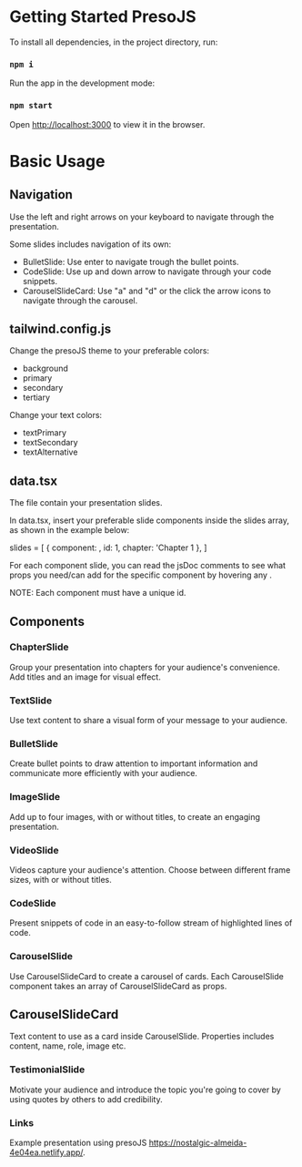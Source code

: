 # Getting Started PresoJS

To install all dependencies, in the project directory, run:

### `npm i`

Run the app in the development mode:

### `npm start`

Open [http://localhost:3000](http://localhost:3000) to view it in the browser.

# Basic Usage

## Navigation

Use the left and right arrows on your keyboard to navigate through the presentation.

Some slides includes navigation of its own:
- BulletSlide: Use enter to navigate trough the bullet points.
- CodeSlide: Use up and down arrow to navigate through your code snippets. 
- CarouselSlideCard: Use "a" and "d" or the click the arrow icons to navigate through the carousel.

## tailwind.config.js

Change the presoJS theme to your preferable colors:

- background
- primary
- secondary
- tertiary

Change your text colors:

- textPrimary
- textSecondary
- textAlternative

## data.tsx

The file contain your presentation slides.

In data.tsx, insert your preferable slide components inside the slides array, as shown in the example below:

slides = [
{
component: <ExampleSlide />,
id: 1,
chapter: 'Chapter 1
},
]

For each component slide, you can read the jsDoc comments to see what props you need/can add for the specific component by hovering any <ExampleSlide>.

NOTE: Each component must have a unique id.

## Components

### ChapterSlide

Group your presentation into chapters for your audience's convenience. Add titles and an image for visual effect.

### TextSlide

Use text content to share a visual form of your message to your audience.

### BulletSlide

Create bullet points to draw attention to important information and communicate more efficiently with your audience.

### ImageSlide

Add up to four images, with or without titles, to create an engaging presentation.

### VideoSlide

Videos capture your audience's attention. Choose between different frame sizes, with or without titles.

### CodeSlide

Present snippets of code in an easy-to-follow stream of highlighted lines of code.

### CarouselSlide

Use CarouselSlideCard to create a carousel of cards. Each CarouselSlide component takes an array of CarouselSlideCard as props. 

## CarouselSlideCard

Text content to use as a card inside CarouselSlide. Properties includes content, name, role, image etc. 

### TestimonialSlide

Motivate your audience and introduce the topic you're going to cover by using quotes by others to add credibility.

### Links
  
Example presentation using presoJS https://nostalgic-almeida-4e04ea.netlify.app/.
  
